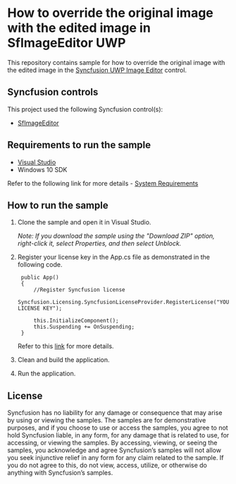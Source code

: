 # How to override the original image with the edited image in SfImageEditor UWP

This repository contains sample for how to override the original image with the edited image in the [Syncfusion UWP Image Editor](https://help.syncfusion.com/uwp/image-editor/getting-started) control.

## Syncfusion controls

This project used the following Syncfusion control(s):
* [SfImageEditor](https://www.syncfusion.com/uwp-ui-controls/image-editor)

## Requirements to run the sample

* [Visual Studio](https://visualstudio.microsoft.com/downloads/)
* Windows 10 SDK

Refer to the following link for more details - [System Requirements](https://help.syncfusion.com/uwp/system-requirements)

## How to run the sample

1. Clone the sample and open it in Visual Studio.

   *Note: If you download the sample using the "Download ZIP" option, right-click it, select Properties, and then select Unblock.*
   
2. Register your license key in the App.cs file as demonstrated in the following code.

		public App()
		{
			//Register Syncfusion license
			Syncfusion.Licensing.SyncfusionLicenseProvider.RegisterLicense("YOUR LICENSE KEY");

			this.InitializeComponent();
			this.Suspending += OnSuspending;
		}
		
	Refer to this [link](https://help.syncfusion.com/uwp/licensing/overview) for more details.
	
3. Clean and build the application.

4. Run the application.

## License

Syncfusion has no liability for any damage or consequence that may arise by using or viewing the samples. The samples are for demonstrative purposes, and if you choose to use or access the samples, you agree to not hold Syncfusion liable, in any form, for any damage that is related to use, for accessing, or viewing the samples. By accessing, viewing, or seeing the samples, you acknowledge and agree Syncfusion’s samples will not allow you seek injunctive relief in any form for any claim related to the sample. If you do not agree to this, do not view, access, utilize, or otherwise do anything with Syncfusion’s samples.
